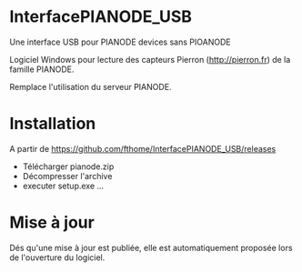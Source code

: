 # InterfacePIANODE_USB
Une interface USB pour PIANODE devices sans PIOANODE

Logiciel Windows pour lecture des capteurs Pierron (http://pierron.fr) de la famille PIANODE.

Remplace l'utilisation du serveur PIANODE.

# Installation

A partir de https://github.com/fthome/InterfacePIANODE_USB/releases

* Télécharger pianode.zip
* Décompresser l'archive
* executer setup.exe ...

# Mise à jour

Dés qu'une mise à jour est publiée, elle est automatiquement proposée lors de l'ouverture du logiciel.


